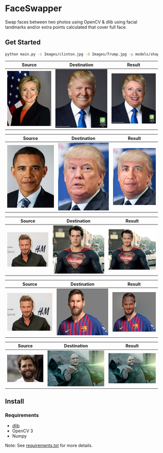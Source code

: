 # FaceSwapper
Swap faces between two photos using OpenCV & dlib using facial landmarks and/or extra points calculated that cover full face.

## Get Started
```sh
python main.py -s Images/clinton.jpg -d Images/Trump.jpg -p models/shape_predictor_68_face_landmarks.dat -o ClintonOnTrump.jpg 
```

| Source | Destination | Result |
| --- | --- | --- |
|![](Images/clinton.jpg) | ![](Images/Trump.jpg) | ![](Output/ClintonOnTrump.jpg) |

| Source | Destination | Result |
| --- | --- | --- |
|![](Images/o.jpg) | ![](Images/dt.jpg) | ![](Output/ObamaOnTrump.jpg) |

| Source | Destination | Result |
| --- | --- | --- |
|![](Images/db2.jpg) | ![](Images/s.jpg) | ![](Output/beckamOnSuperman.jpg) |

| Source | Destination | Result |
| --- | --- | --- |
|![](Images/db2.jpg) | ![](Images/lm1.jpg) | ![](Output/BeckhamOnMessi.jpg) |

| Source | Destination | Result |
| --- | --- | --- |
|![](Images/rg1.jpg) | ![](Images/v3.jpg) | ![](Output/RagOnVoldy.jpg) |

## Install
### Requirements
* [dlib](http://dlib.net/)
* OpenCV 3
* Numpy

Note: See [requirements.txt](requirements.txt) for more details.

